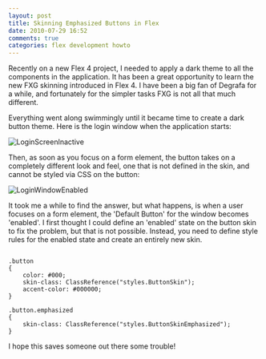 ```yaml
---
layout: post
title: Skinning Emphasized Buttons in Flex
date: 2010-07-29 16:52
comments: true
categories: flex development howto
---
```

Recently on a new Flex 4 project, I needed to apply a dark theme to all
the components in the application. It has been a great opportunity to learn
the new FXG skinning introduced in Flex 4. I have been a big fan of
Degrafa for a while, and fortunately for the simpler tasks FXG is not all
that much different.

Everything went along swimmingly until it became time to create a dark
button theme. Here is the login window when the application starts:

<img src="http://idisk.me.com/cameron.pope/Public/Pictures/Skitch/LoginScreenInactive-20100729-122252.jpg" alt="LoginScreenInactive"/>

Then, as soon as you focus on a form element, the button takes on a completely
different look and feel, one that is not defined in the skin, and cannot be
styled via CSS on the button:

<img src="http://idisk.me.com/cameron.pope/Public/Pictures/Skitch/LoginWindowEnabled-20100729-122354.jpg" alt="LoginWindowEnabled"/>

It took me a while to find the answer, but what happens, is when a user focuses
on a form element, the 'Default Button' for the window becomes 'enabled'. I
first thought I could define an 'enabled' state on the button skin to fix the
problem, but that is not possible. Instead, you need to define style rules
for the enabled state and create an entirely new skin.

<pre><code class="language-css">
.button
{
	color: #000;	
	skin-class: ClassReference("styles.ButtonSkin");
	accent-color: #000000;
}

.button.emphasized
{
	skin-class: ClassReference("styles.ButtonSkinEmphasized");
}
</code></pre>

I hope this saves someone out there some trouble!
